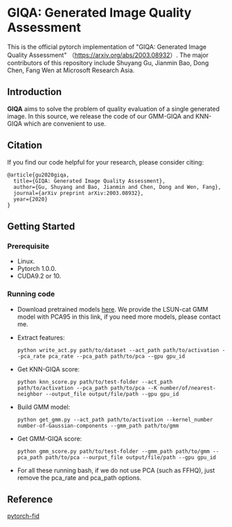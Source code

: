 # GIQA: Generated Image Quality Assessment
This is the official pytorch implementation of "GIQA: Generated Image Quality Assessment" （<https://arxiv.org/abs/2003.08932>）. The major contributors of this repository include Shuyang Gu, Jianmin Bao, Dong Chen, Fang Wen at Microsoft Research Asia.

## Introduction

**GIQA** aims to solve the problem of quality evaluation of a single generated image. In this source, we release the code of our GMM-GIQA and KNN-GIQA which are convenient to use.

## Citation
If you find our code  helpful for your research, please consider citing:
```
@article{gu2020giqa,
  title={GIQA: Generated Image Quality Assessment},
  author={Gu, Shuyang and Bao, Jianmin and Chen, Dong and Wen, Fang},
  journal={arXiv preprint arXiv:2003.08932},
  year={2020}
} 
```

## Getting Started

### Prerequisite
- Linux.
- Pytorch 1.0.0.
- CUDA9.2 or 10.

### Running code
- Download pretrained models [here](https://drive.google.com/drive/folders/17fAzhyQGXwgSJYO1PhmbnSl72FAE4VCJ?usp=sharing).  We provide the LSUN-cat GMM model with PCA95 in this link, if you need more models, please contact me.

- Extract features:

  ```
  python write_act.py path/to/dataset --act_path path/to/activation --pca_rate pca_rate --pca_path path/to/pca --gpu gpu_id
  ```
- Get KNN-GIQA score:

  ```
  python knn_score.py path/to/test-folder --act_path path/to/activation --pca_path path/to/pca --K number/of/nearest-neighbor --output_file output/file/path --gpu gpu_id
  ```
- Build GMM model:

  ```
  python get_gmm.py --act_path path/to/activation --kernel_number number-of-Gaussian-components --gmm_path path/to/gmm
  ```
- Get GMM-GIQA score:

  ```
  python gmm_score.py path/to/test-folder --gmm_path path/to/gmm --pca_path path/to/pca --ourput_file output/file/path --gpu gpu_id
  ```

- For all these running bash, if we do not use PCA (such as FFHQ), just remove the pca_rate and pca_path options.


## Reference

[pytorch-fid](https://github.com/mseitzer/pytorch-fid)

